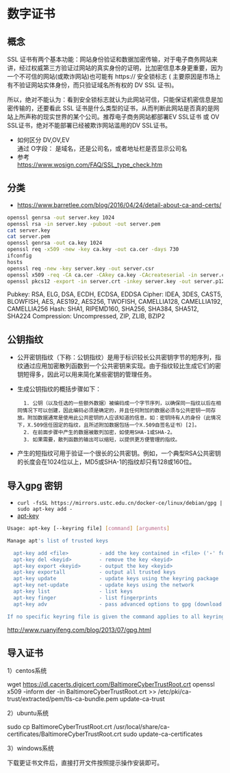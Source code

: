 # 数字证书
## 概念 
 
SSL 证书有两个基本功能：网站身份验证和数据加密传输，对于电子商务网站来讲，经过权威第三方验证过网站的真实身份的证明，比加密信息本身更重要，因为一个不可信的网站(或欺诈网站)也可能有 https:// 安全锁标志 ( 主要原因是市场上有不验证网站实体身份，而只验证域名所有权的 DV SSL 证书)。

所以，绝对不能认为：看到安全锁标志就认为此网站可信，只能保证机密信息是加密传输的，还要看此 SSL 证书是什么类型的证书，从而判断此网站是否真的是网站上所声称的现实世界的某个公司。推荐电子商务网站都部署EV SSL证书 或 OV SSL证书，绝对不能部署已经被欺诈网站滥用的DV SSL证书。
* 如何区分  DV,OV,EV  
 通过 O字段： 是域名，还是公司名，或者地址栏是否显示公司名
* 参考  
https://www.wosign.com/FAQ/SSL_type_check.htm

## 分类
* https://www.barretlee.com/blog/2016/04/24/detail-about-ca-and-certs/


```sh
openssl genrsa -out server.key 1024
openssl rsa -in server.key -pubout -out server.pem
cat server.key 
cat server.pem 
openssl genrsa -out ca.key 1024
openssl req -x509 -new -key ca.key -out ca.cer -days 730
ifconfig 
hosts
openssl req -new -key server.key -out server.csr
openssl x509 -req -CA ca.cer -CAkey ca.key -CAcreateserial -in server.csr -out server.crt
openssl pkcs12 -export -in server.crt -inkey server.key -out server.p12 -name "server"
```

Pubkey: RSA, ELG, DSA, ECDH, ECDSA, EDDSA
Cipher: IDEA, 3DES, CAST5, BLOWFISH, AES, AES192, AES256, TWOFISH,
        CAMELLIA128, CAMELLIA192, CAMELLIA256
Hash: SHA1, RIPEMD160, SHA256, SHA384, SHA512, SHA224
Compression: Uncompressed, ZIP, ZLIB, BZIP2

## 公钥指纹
* 公开密钥指纹（下称：公钥指纹）是用于标识较长公共密钥字节的短序列，指纹通过应用加密散列函数到一个公共密钥来实现。由于指纹较比生成它们的密钥短得多，因此可以用来简化某些密钥的管理任务。
* 生成公钥指纹的概括步骤如下：  

        1. 公钥（以及任选的一些额外数据）被编码成一个字节序列，以确保同一指纹以后在相同情况下可以创建，因此编码必须是确定的，并且任何附加的数据必须与公共密钥一同存放。附加数据通常是使用此公共密钥的人应该知道的信息，如：密钥持有人的身份（此情况下，X.509信任固定的指纹，且所述附加数据包括一个X.509自签名证书）[2]。  
        2. 在前面步骤中产生的数据被散列加密，如使用SHA-1或SHA-2。  
        3. 如果需要，散列函数的输出可以缩短，以提供更方便管理的指纹。  
* 产生的短指纹可用于验证一个很长的公共密钥。例如，一个典型RSA公共密钥的长度会在1024位以上，MD5或SHA-1的指纹却只有128或160位。  

## 导入gpg 密钥
* `curl -fsSL https://mirrors.ustc.edu.cn/docker-ce/linux/debian/gpg | sudo apt-key add -`
* [apt-key](http://man.linuxde.net/apt-key)  
```sh
Usage: apt-key [--keyring file] [command] [arguments]

Manage apt's list of trusted keys

  apt-key add <file>          - add the key contained in <file> ('-' for stdin)
  apt-key del <keyid>         - remove the key <keyid>
  apt-key export <keyid>      - output the key <keyid>
  apt-key exportall           - output all trusted keys
  apt-key update              - update keys using the keyring package
  apt-key net-update          - update keys using the network
  apt-key list                - list keys
  apt-key finger              - list fingerprints
  apt-key adv                 - pass advanced options to gpg (download key)

If no specific keyring file is given the command applies to all keyring files.
```

http://www.ruanyifeng.com/blog/2013/07/gpg.html

## 导入证书


1）centos系统

wget https://dl.cacerts.digicert.com/BaltimoreCyberTrustRoot.crt
openssl x509 -inform der -in BaltimoreCyberTrustRoot.crt >> /etc/pki/ca-trust/extracted/pem/tls-ca-bundle.pem
update-ca-trust



2）ubuntu系统

sudo cp BaltimoreCyberTrustRoot.crt /usr/local/share/ca-certificates/BaltimoreCyberTrustRoot.crt
sudo update-ca-certificates



3）windows系统

下载更证书文件后，直接打开文件按照提示操作安装即可。